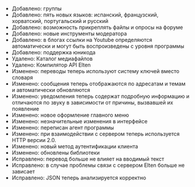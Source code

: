 - Добавлено: группы
- Добавлено: пять новых языков: испанский, французский, хорватский, португальский и русский
- Добавлено: возможность прикреплять файлы и опросы на форуме
- Добавлено: новые инструменты модератора
- Добавлено: в блогах ссылки на Youtube определяются автоматически и могут быть воспроизведены с уровня программы
- Добавлено: поддержка юникода
- Удалено: Каталог медиафайлов
- Удалено: Компилятор API Elten
- Изменено: переводы теперь используют систему ключей вместо словаря
- Изменено: сообщения теперь отображаются по адресатам и темам и автоматически обновляются
- Изменено: уведомления теперь содержат подробную информацию и отличаются по звуку в зависимости от причины, вызвавшей их появление
- Изменено: новое оформление главного меню
- Изменено: незначительные изменения в интерфейсе
- Изменено: переписан агент программы
- Изменено: при взаимодействии с сервером теперь используется HTTP версии 2.0.
- Изменено: новый метод аутентификации клиента
- Изменено: обновлены библиотеки
- Исправлено: перевод больше не влияет на вводимый текст
- Исправлено: в случае проблемы связи с сервером Elten больше не зависает
- Исправлено: JSON теперь анализируется корректно